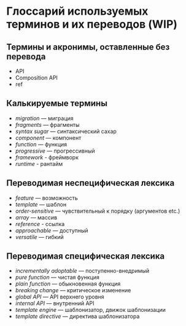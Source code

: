 # Глоссарий используемых терминов и их переводов (WIP)

## Термины и акронимы, оставленные без перевода
* API
* Composition API
* ref

## Калькируемые термины
* *migration* — миграция
* *fragments* — фрагменты
* *syntax sugar* — синтаксический сахар
* *component* — компонент
* *function* — функция
* *progressive* — прогрессивный
* *framework* - фреймворк
* *runtime* - рантайм

## Переводимая неспецифическая лексика
* *feature* — возможность
* *template* — шаблон
* *order-sensitive* — чувствительный к порядку (аргументов etc.)
* *array* — массив
* *reference* - ссылка
* *approachable* — доступный
* *versatile* — гибкий

## Переводимая специфическая лексика
* *incrementally adoptable* — поступенно-внедримый
* *pure function* — чистая функция
* *plain function* — обыкновенная функция
* *breaking change* — критическое изменение
* *global API* — API верхнего уровня
* *internal API* — внутренний API
* *template engine* — шаблонизатор, движок шаблонизации
* *template directive* — директива шаблонизатора
